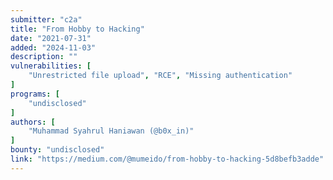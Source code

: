 ```yaml
---
submitter: "c2a"
title: "From Hobby to Hacking"
date: "2021-07-31"
added: "2024-11-03"
description: ""
vulnerabilities: [
    "Unrestricted file upload", "RCE", "Missing authentication"
]
programs: [
    "undisclosed"
]
authors: [
    "Muhammad Syahrul Haniawan (@b0x_in)"
]
bounty: "undisclosed"
link: "https://medium.com/@mumeido/from-hobby-to-hacking-5d8befb3adde"
---
```




